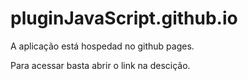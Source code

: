 # pluginJavaScript.github.io

A aplicação está hospedad no github pages.

Para acessar basta abrir o link na descição.
